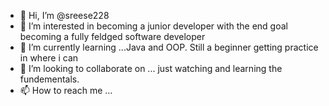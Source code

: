 - 👋 Hi, I’m @sreese228
- 👀 I’m interested in becoming a junior developer with the end goal becoming a fully feldged software developer
- 🌱 I’m currently learning ...Java and OOP. Still a beginner getting practice in where i can
- 💞️ I’m looking to collaborate on ... just watching and learning the fundementals.
- 📫 How to reach me ...

<!---
sreese228/sreese228 is a ✨ special ✨ repository because its `README.md` (this file) appears on your GitHub profile.
You can click the Preview link to take a look at your changes.
--->
